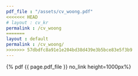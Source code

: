 ```yaml
---
pdf_file : "/assets/cv_woong.pdf"
<<<<<<< HEAD
# layout : cv_kr
permalink : /cv_woong
=======
layout : default
permalink : /cv_woong/
>>>>>>> 57dbdfc8a91e1e204bd38d439e3b5bce83e5f3b9
---
```


 {% pdf {{ page.pdf_file }} no_link height=1000px%}
